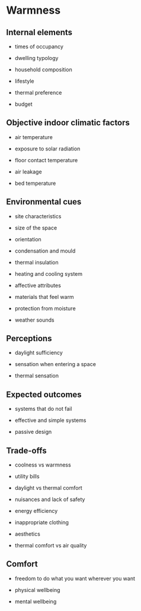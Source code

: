 # Warmness


## Internal elements 

* times of occupancy

* dwelling typology

* household composition

* lifestyle

* thermal preference

* budget



## Objective indoor climatic factors 

* air temperature

* exposure to solar radiation

* floor contact temperature

* air leakage

* bed temperature



## Environmental cues 

* site characteristics

* size of the space

* orientation

* condensation and mould

* thermal insulation

* heating and cooling system

* affective attributes

* materials that feel warm

* protection from moisture

* weather sounds



## Perceptions

* daylight sufficiency

* sensation when entering a space

* thermal sensation






## Expected outcomes

* systems that do not fail

* effective and simple systems

* passive design




## Trade-offs 

* coolness vs warmness

* utility bills

* daylight vs thermal comfort

* nuisances and lack of safety

* energy efficiency

* inappropriate clothing

* aesthetics

* thermal comfort vs air quality




## Comfort

* freedom to do what you want wherever you want

* physical wellbeing

* mental wellbeing



